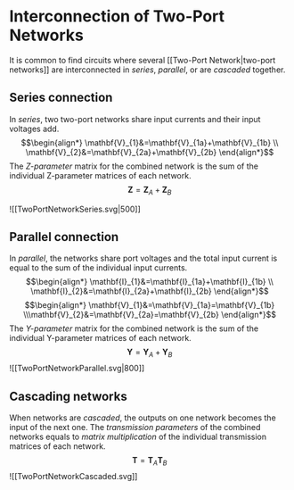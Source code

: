 # Interconnection of Two-Port Networks
It is common to find circuits where several [[Two-Port Network|two-port networks]] are interconnected in *series*, *parallel*, or are *cascaded* together.
## Series connection
In *series*, two two-port networks share input currents and their input voltages add.
$$\begin{align*}
\mathbf{V}_{1}&=\mathbf{V}_{1a}+\mathbf{V}_{1b} \\
\mathbf{V}_{2}&=\mathbf{V}_{2a}+\mathbf{V}_{2b}
\end{align*}$$
The *Z-parameter* matrix for the combined network is the sum of the individual Z-parameter matrices of each network.
$$\mathbf{Z}=\mathbf{Z}_A+\mathbf{Z}_B$$

![[TwoPortNetworkSeries.svg|500]]

## Parallel connection
In *parallel*, the networks share port voltages and the total input current is equal to the sum of the individual input currents.
$$\begin{align*}
\mathbf{I}_{1}&=\mathbf{I}_{1a}+\mathbf{I}_{1b} \\ \mathbf{I}_{2}&=\mathbf{I}_{2a}+\mathbf{I}_{2b}
\end{align*}$$
$$\begin{align*}
\mathbf{V}_{1}&=\mathbf{V}_{1a}=\mathbf{V}_{1b} \\\mathbf{V}_{2}&=\mathbf{V}_{2a}=\mathbf{V}_{2b}
\end{align*}$$
The *Y-parameter* matrix for the combined network is the sum of the individual Y-parameter matrices of each network.
$$\mathbf{Y}=\mathbf{Y}_{A}+\mathbf{Y}_{B}$$
![[TwoPortNetworkParallel.svg|800]]

## Cascading networks
When networks are *cascaded*, the outputs on one network becomes the input of the next one. The *transmission parameters* of the combined networks equals to *matrix multiplication* of the individual transmission matrices of each network.
$$\mathbf{T}=\mathbf{T}_{A}\mathbf{T}_{B}$$
![[TwoPortNetworkCascaded.svg]]